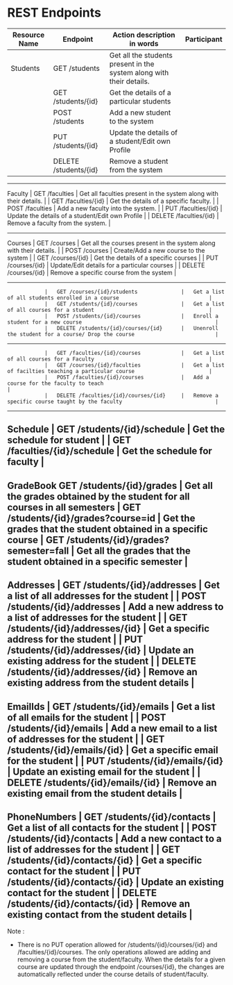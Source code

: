 


# REST Endpoints


Resource Name 	| 			Endpoint 				      	|  	Action description in words 		 							       	    | 		Participant
----------------|-------------------------------------------|-------------------------------------------------------------------------------|------------------------------------
Students		|	GET /students 						  	|   Get all the students present in the system along with their details. 		|
				|	GET /students/{id}					  	|	Get the details of a particular students 									|
				|	POST /students 							|	Add a new student to the system 											|
				|	PUT /students/{id} 						|	Update the details of a student/Edit own Profile							|
				|	DELETE /students/{id} 					|	Remove a student from the system											|

---------------------------------------------------------------------------------------------------------------------------------------------------------------------------------

Faculty			|	GET /faculties							|	Get all faculties present in the system along with their details.			|
				|	GET /faculties/{id}						|	Get the details of a specific faculty.										|
				|	POST /faculties							|	Add a new faculty into the system.											|
				|	PUT /faculties/{id}						|	Update the details of a student/Edit own Profile							|
				|	DELETE /faculties/{id}					|	Remove a faculty from the system.											|

---------------------------------------------------------------------------------------------------------------------------------------------------------------------------------

Courses			|	GET /courses 							|	Get all the courses present in the system along with their details.			|
				|	POST /courses 							|	Create/Add a new course to the system										|
				|	GET /courses/{id}						|	Get the details of a specific courses 										|
				|	PUT /courses/{id}						|	Update/Edit details for a particular courses 								|
				|	DELETE /courses/{id}					|	Remove a specific course from the system 									|

---------------------------------------------------------------------------------------------------------------------------------------------------------------------------------
				|	GET /courses/{id}/students 				|	Get a list of all students enrolled in a course 							|
				|	GET /students/{id}/courses				|	Get a list of all courses for a student 									|
				|	POST /students/{id}/courses				|	Enroll a student for a new course 											|
				|	DELETE /students/{id}/courses/{id}		|	Unenroll the student for a course/ Drop the course 							|

---------------------------------------------------------------------------------------------------------------------------------------------------------------------------------
				|	GET /faculties/{id}/courses				|	Get a list of all courses for a Faculty 									|
				|	GET /courses/{id}/faculties 			|	Get a list of facilties teaching a particular course 						|
				|	POST /faculties/{id}/courses			|	Add a course for the faculty to teach 										|
				|	DELETE /faculties/{id}/courses/{id}		|	Remove a specific course taught by the faculty   							|
---------------------------------------------------------------------------------------------------------------------------------------------------------------------------------
Schedule		|	GET /students/{id}/schedule 			|	Get the schedule for student 												|
				|	GET /faculties/{id}/schedule 			|	Get the schedule for faculty 												|
---------------------------------------------------------------------------------------------------------------------------------------------------------------------------------
GradeBook			GET /students/{id}/grades				|	Get all the grades obtained by the student for all courses in all semesters |
					GET /students/{id}/grades?course=id 	|	Get the grades that the student obtained in a specific course 				|
					GET /students/{id}/grades?semester=fall	|	Get all the grades that the student obtained in a specific semester 		|
---------------------------------------------------------------------------------------------------------------------------------------------------------------------------------
Addresses		|	GET /students/{id}/addresses 			|	Get a list of all addresses for the student 								|
				|	POST /students/{id}/addresses 			|	Add a new address to a list of addresses for the student 					|
				|	GET /students/{id}/addresses/{id} 		|	Get a specific address for the student 										|
				|	PUT /students/{id}/addresses/{id}   	|	Update an existing address for the student 									|
				|	DELETE /students/{id}/addresses/{id} 	|	Remove an existing address from the student details 						|
---------------------------------------------------------------------------------------------------------------------------------------------------------------------------------
EmailIds		|	GET /students/{id}/emails 				|	Get a list of all emails for the student 									|
				|	POST /students/{id}/emails 				|	Add a new email to a list of addresses for the student 						|
				|	GET /students/{id}/emails/{id} 			|	Get a specific email for the student 										|
				|	PUT /students/{id}/emails/{id} 			|	Update an existing email for the student 									|
				|	DELETE /students/{id}/emails/{id} 		|	Remove an existing email from the student details							|
---------------------------------------------------------------------------------------------------------------------------------------------------------------------------------
PhoneNumbers	|	GET /students/{id}/contacts  			|	Get a list of all contacts for the student 									|
				|	POST /students/{id}/contacts  			|	Add a new contact to a list of addresses for the student 					|
				|	GET /students/{id}/contacts/{id} 		|	Get a specific contact for the student 										|
				|	PUT /students/{id}/contacts/{id}		|	Update an existing contact for the student 									|
				|	DELETE /students/{id}/contacts/{id} 	|	Remove an existing contact from the student details 						|
---------------------------------------------------------------------------------------------------------------------------------------------------------------------------------
Note : 

* There is no PUT operation allowed for /students/{id}/courses/{id} and /faculties/{id}/courses. The only operations allowed are adding and removing a course from the student/faculty. When the details for a given course are updated through the endpoint /courses/{id}, the changes are automatically reflected under the course details of student/faculty.